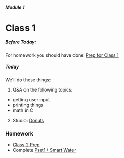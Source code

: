 ##### Module 1 
# Class 1

##### Before Today:
For homework you should have done: [Prep for Class 1](../class1-prep)

##### Today
We'll do these things:

1. Q&A on the following topics:
  * getting user input
  * printing things
  * math in C
2. Studio: [Donuts](../studios/donuts)

### Homework

* [Class 2 Prep](../class2-prep)
* Complete [Pset1 / Smart Water](http://cdn.cs50.net/2015/fall/psets/1/pset1/pset1.html#smart_water)
